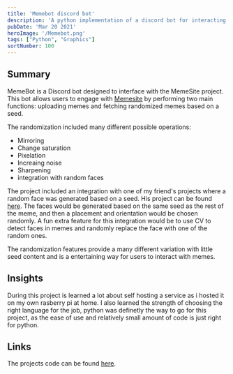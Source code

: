 ```yaml
---
title: 'Memebot discord bot'
description: 'A python implementation of a discord bot for interacting with the memesite API'
pubDate: 'Mar 20 2021'
heroImage: '/Memebot.png'
tags: ["Python", "Graphics"]
sortNumber: 100
---
```

## Summary

MemeBot is a Discord bot designed to interface with the MemeSite project. This bot allows users to engage with [Memesite](https://madswolf.dk/projects/memesite) by performing two main functions: uploading memes and fetching randomized memes based on a seed.

The randomization included many different possible operations:

- Mirroring
- Change saturation
- Pixelation
- Increaing noise
- Sharpening
- integration with random faces

The project included an integration with one of my friend's projects where a random face was generated based on a seed. His project can be found [here](https://tobloef.com/projects?project=face-generator).
The faces would be generated based on the same seed as the rest of the meme, and then a placement and orientation would be chosen randomly. A fun extra feature for this integration would be to use CV to detect faces in memes and randomly replace the face with one of the random ones.

The randomization features provide a many different variation with little seed content and is a entertaining way for users to interact with memes.

## Insights

During this project is learned a lot about self hosting a service as i hosted it on my own rasberry pi at home.
I also learned the strength of choosing the right language for the job, python was definetly the way to go for this project, as the ease of use and relatively small amount of code is just right for python.

## Links

The projects code can be found [here](https://www.github.com/madswolf/memebot).
